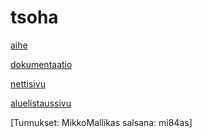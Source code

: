 
# tsoha

[aihe](http://advancedkittenry.github.io/suunnittelu_ja_tyoymparisto/aiheet/Keskustelufoorumi.html)

[dokumentaatio](doc.pdf)

[nettisivu](https://evening-dawn-79596.herokuapp.com/uHup)

[aluelistaussivu](https://evening-dawn-79596.herokuapp.com/uHup/kayttajaId)


[Tunnukset: MikkoMallikas salsana: mi84as]
